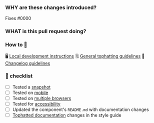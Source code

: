 <!--
  ☝️How to write a good PR title:
  - Prefix it with [ComponentName] (if applicable), for example: [Button]
  - Start with a verb, for example: Add, Delete, Improve, Fix…
  - Give as much context as necessary and as little as possible
  - Open it as a draft if it’s a work in progress
-->

### WHY are these changes introduced?

Fixes #0000 <!-- link to issue if one exists -->

<!--
  Context about the problem that’s being addressed.
-->

### WHAT is this pull request doing?

<!--
  Summary of the changes committed.

  Before / after screenshots are appreciated for UI changes. Make sure to include alt text that describes the screenshot.

  Include a video if your changes include interactive content.

  If you include an animated gif showing your change, wrapping it in a details tag is recommended. Gifs usually autoplay, which can cause accessibility issues for people reviewing your PR:

  <details>
    <summary>Summary of your gif(s)</summary>
    <img src="..." alt="Description of what the gif shows">
  </details>
-->

### How to 🎩

🖥 [Local development instructions](https://github.com/Shopify/polaris/blob/main/README.md#install-dependencies-and-build-workspaces)
🗒 [General tophatting guidelines](https://github.com/Shopify/polaris/blob/main/documentation/Tophatting.md)
📄 [Changelog guidelines](https://github.com/Shopify/polaris/blob/main/.github/CONTRIBUTING.md#changelog)

### 🎩 checklist

- [ ] Tested a [snapshot](https://github.com/Shopify/polaris/blob/main/documentation/Releasing.md#-snapshot-releases)
- [ ] Tested on [mobile](https://github.com/Shopify/polaris/blob/main/documentation/Tophatting.md#cross-browser-testing)
- [ ] Tested on [multiple browsers](https://help.shopify.com/en/manual/shopify-admin/supported-browsers)
- [ ] Tested for [accessibility](https://github.com/Shopify/polaris/blob/main/documentation/Accessibility%20testing.md)
- [ ] Updated the component's `README.md` with documentation changes
- [ ] [Tophatted documentation](https://github.com/Shopify/polaris/blob/main/documentation/Tophatting%20documentation.md) changes in the style guide

